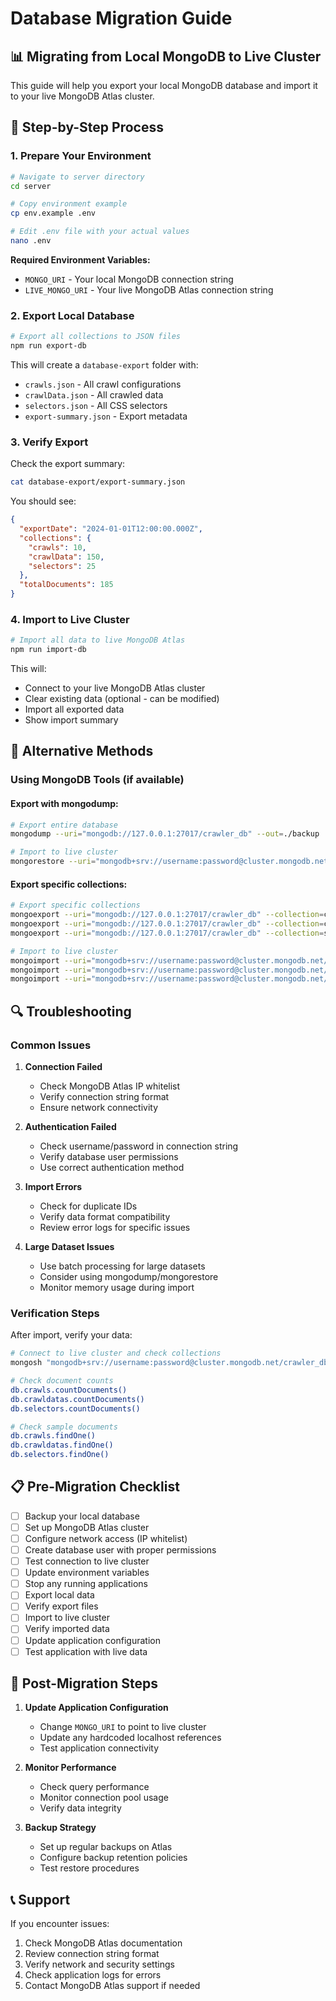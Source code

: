 # Database Migration Guide

## 📊 **Migrating from Local MongoDB to Live Cluster**

This guide will help you export your local MongoDB database and import it to your live MongoDB Atlas cluster.

## 🚀 **Step-by-Step Process**

### 1. **Prepare Your Environment**

```bash
# Navigate to server directory
cd server

# Copy environment example
cp env.example .env

# Edit .env file with your actual values
nano .env
```

**Required Environment Variables:**

- `MONGO_URI` - Your local MongoDB connection string
- `LIVE_MONGO_URI` - Your live MongoDB Atlas connection string

### 2. **Export Local Database**

```bash
# Export all collections to JSON files
npm run export-db
```

This will create a `database-export` folder with:

- `crawls.json` - All crawl configurations
- `crawlData.json` - All crawled data
- `selectors.json` - All CSS selectors
- `export-summary.json` - Export metadata

### 3. **Verify Export**

Check the export summary:

```bash
cat database-export/export-summary.json
```

You should see:

```json
{
  "exportDate": "2024-01-01T12:00:00.000Z",
  "collections": {
    "crawls": 10,
    "crawlData": 150,
    "selectors": 25
  },
  "totalDocuments": 185
}
```

### 4. **Import to Live Cluster**

```bash
# Import all data to live MongoDB Atlas
npm run import-db
```

This will:

- Connect to your live MongoDB Atlas cluster
- Clear existing data (optional - can be modified)
- Import all exported data
- Show import summary

## 🔧 **Alternative Methods**

### Using MongoDB Tools (if available)

#### Export with mongodump:

```bash
# Export entire database
mongodump --uri="mongodb://127.0.0.1:27017/crawler_db" --out=./backup

# Import to live cluster
mongorestore --uri="mongodb+srv://username:password@cluster.mongodb.net/crawler_db" ./backup
```

#### Export specific collections:

```bash
# Export specific collections
mongoexport --uri="mongodb://127.0.0.1:27017/crawler_db" --collection=crawls --out=crawls.json
mongoexport --uri="mongodb://127.0.0.1:27017/crawler_db" --collection=crawldatas --out=crawlData.json
mongoexport --uri="mongodb://127.0.0.1:27017/crawler_db" --collection=selectors --out=selectors.json

# Import to live cluster
mongoimport --uri="mongodb+srv://username:password@cluster.mongodb.net/crawler_db" --collection=crawls --file=crawls.json
mongoimport --uri="mongodb+srv://username:password@cluster.mongodb.net/crawler_db" --collection=crawldatas --file=crawlData.json
mongoimport --uri="mongodb+srv://username:password@cluster.mongodb.net/crawler_db" --collection=selectors --file=selectors.json
```

## 🔍 **Troubleshooting**

### Common Issues

1. **Connection Failed**

   - Check MongoDB Atlas IP whitelist
   - Verify connection string format
   - Ensure network connectivity

2. **Authentication Failed**

   - Check username/password in connection string
   - Verify database user permissions
   - Use correct authentication method

3. **Import Errors**

   - Check for duplicate IDs
   - Verify data format compatibility
   - Review error logs for specific issues

4. **Large Dataset Issues**
   - Use batch processing for large datasets
   - Consider using mongodump/mongorestore
   - Monitor memory usage during import

### Verification Steps

After import, verify your data:

```bash
# Connect to live cluster and check collections
mongosh "mongodb+srv://username:password@cluster.mongodb.net/crawler_db"

# Check document counts
db.crawls.countDocuments()
db.crawldatas.countDocuments()
db.selectors.countDocuments()

# Check sample documents
db.crawls.findOne()
db.crawldatas.findOne()
db.selectors.findOne()
```

## 📋 **Pre-Migration Checklist**

- [ ] Backup your local database
- [ ] Set up MongoDB Atlas cluster
- [ ] Configure network access (IP whitelist)
- [ ] Create database user with proper permissions
- [ ] Test connection to live cluster
- [ ] Update environment variables
- [ ] Stop any running applications
- [ ] Export local data
- [ ] Verify export files
- [ ] Import to live cluster
- [ ] Verify imported data
- [ ] Update application configuration
- [ ] Test application with live data

## 🔄 **Post-Migration Steps**

1. **Update Application Configuration**

   - Change `MONGO_URI` to point to live cluster
   - Update any hardcoded localhost references
   - Test application connectivity

2. **Monitor Performance**

   - Check query performance
   - Monitor connection pool usage
   - Verify data integrity

3. **Backup Strategy**
   - Set up regular backups on Atlas
   - Configure backup retention policies
   - Test restore procedures

## 📞 **Support**

If you encounter issues:

1. Check MongoDB Atlas documentation
2. Review connection string format
3. Verify network and security settings
4. Check application logs for errors
5. Contact MongoDB Atlas support if needed

